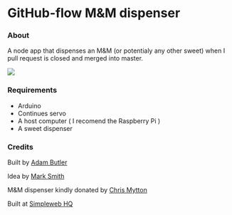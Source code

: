 GitHub-flow M&M dispenser
=========================
### About

A node app that dispenses an M&M (or potentialy any other sweet) when I pull request is closed and merged into master.

![](http://f.cl.ly/items/450F1O3e242a2X2u0i46/45aa1ba45bf711e29a9c22000a1fbe09_7.jpg)

### Requirements

- Arduino
- Continues servo
- A host computer ( I recomend the Raspberry Pi )
- A sweet dispenser

### Credits

Built by [Adam Butler](http://github.com/adambutler)

Idea by [Mark Smith](http://github.com/markjs)

M&M dispenser kindly donated by [Chris Mytton](http://github.com/hecticjeff)

Built at [Simpleweb HQ](http://github.com/simpleweb)
